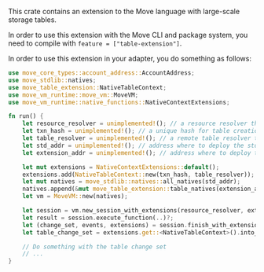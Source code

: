 This crate contains an extension to the Move language with large-scale storage tables.

In order to use this extension with the Move CLI and package system, you need to compile with
`feature = ["table-extension"]`.

In order to use this extension in your adapter, you do something as follows:

```rust
use move_core_types::account_address::AccountAddress;
use move_stdlib::natives;
use move_table_extension::NativeTableContext;
use move_vm_runtime::move_vm::MoveVM;
use move_vm_runtime::native_functions::NativeContextExtensions;

fn run() {
    let resource_resolver = unimplemented!(); // a resource resolver the adapter provides
    let txn_hash = unimplemented!(); // a unique hash for table creation for this transaction
    let table_resolver = unimplemented!(); // a remote table resolver the adapter provides
    let std_addr = unimplemented!(); // address where to deploy the std lib
    let extension_addr = unimplemented!(); // address where to deploy the table extension

    let mut extensions = NativeContextExtensions::default();
    extensions.add(NativeTableContext::new(txn_hash, table_resolver));
    let mut natives = move_stdlib::natives::all_natives(std_addr);
    natives.append(&mut move_table_extension::table_natives(extension_addr));
    let vm = MoveVM::new(natives);

    let session = vm.new_session_with_extensions(resource_resolver, extensions);
    let result = session.execute_function(..)?;
    let (change_set, events, extensions) = session.finish_with_extensions()?;
    let table_change_set = extensions.get::<NativeTableContext>().into_change_set();

    // Do something with the table change set
    // ...
}
```
